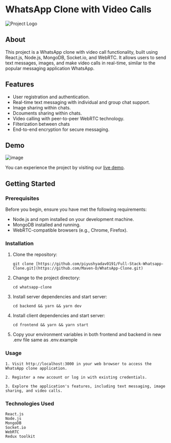 # WhatsApp Clone with Video Calls

![Project Logo](https://play-lh.googleusercontent.com/bYtqbOcTYOlgc6gqZ2rwb8lptHuwlNE75zYJu6Bn076-hTmvd96HH-6v7S0YUAAJXoJN)

## About

This project is a WhatsApp clone with video call functionality, built using React.js, Node.js, MongoDB, Socket.io, and WebRTC. It allows users to send text messages, images, and make video calls in real-time, similar to the popular messaging application WhatsApp.

## Features

- User registration and authentication.
- Real-time text messaging with individual and group chat support.
- Image sharing within chats.
- Dcouments sharing within chats.
- Video calling with peer-to-peer WebRTC technology.
- Filterization between chats
- End-to-end encryption for secure messaging.

## Demo

![image](https://github.com/piyushyadav0191/Full-Stack-Whatsapp-Clone/assets/84402719/0dedda2e-6111-4c40-95a6-55ac67388629)

You can experience the project by visiting our [live demo](https://whatsapp-clone-frontend-liart.vercel.app/).

## Getting Started

### Prerequisites

Before you begin, ensure you have met the following requirements:

- Node.js and npm installed on your development machine.
- MongoDB installed and running.
- WebRTC-compatible browsers (e.g., Chrome, Firefox).

### Installation

1. Clone the repository:

   ```
   git clone [https://github.com/piyushyadav0191/Full-Stack-Whatsapp-Clone.git](https://github.com/Maven-D/WhatsApp-Clone.git)
   ```

2. Change to the project directory:
   ```
   cd whatsapp-clone
   ```
3. Install server dependencies and start server:
   ```
   cd backend && yarn && yarn dev
   ```
4. Install client dependencies and start server:
   ```
   cd frontend && yarn && yarn start
   ```
5. Copy your environment variables in both frontend and backend in new .env file same as .env.example

### Usage

    1. Visit http://localhost:3000 in your web browser to access the WhatsApp clone application.

    2. Register a new account or log in with existing credentials.

    3. Explore the application's features, including text messaging, image sharing, and video calls.

### Technologies Used

    React.js
    Node.js
    MongoDB
    Socket.io
    WebRTC
    Redux toolkit
